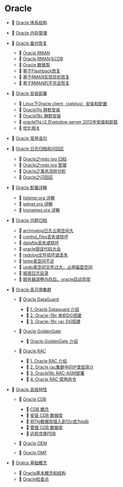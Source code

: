 # Oracle

* 📄 [Oracle 体系结构](siyuan://blocks/20231110105237-0ngto5m)
* 📄 [Oracle 内存管理](siyuan://blocks/20231110105237-eh86m8g)
* 📑 [Oracle 备份恢复](siyuan://blocks/20240506143742-texosxn)

  * 📄 [Oracle RMAN](siyuan://blocks/20231110105237-b95b8d3)
  * 📄 [Oracle RMAN与CDB](siyuan://blocks/20241018174246-ycn8tc4)
  * 📄 [Oracle 数据泵](siyuan://blocks/20231110105237-olz151u)
  * 📄 [基于Flashback恢复](siyuan://blocks/20240506151747-qovnxo5)
  * 📄 [基于RMAN实现异机恢复](siyuan://blocks/20231110105237-o1b43ni)
  * 📄 [基于RMAN的不完全恢复](siyuan://blocks/20240506144819-y7xbwg9)
* 📑 [Oracle 安装部署](siyuan://blocks/20240506143657-lcbi56z)

  * 📄 [Linux下Oracle client（sqlplus）安装和配置](siyuan://blocks/20241022155004-cb6xctp)
  * 📄 [Oracle11g 静默安装](siyuan://blocks/20240111154537-q08w3dz)
  * 📄 [Oracle19c 静默安装](siyuan://blocks/20231110105237-i3wbtoj)
  * 📄 [oracle11g r2 在window server 2012中安装和卸载](siyuan://blocks/20240227181359-xfhdy5x)
  * 📄 [优化相关](siyuan://blocks/20241015110304-mq7p18j)
* 📄 [Oracle 常用语句](siyuan://blocks/20231110105237-4d46t04)
* 📑 [Oracle 日志归档和闪回区](siyuan://blocks/20231110105237-8m376yh)

  * 📄 [Oracle之redo log 归档](siyuan://blocks/20240314095026-czk7wdz)
  * 📄 [Oracle之redo log 管理](siyuan://blocks/20240314092307-3c0eicl)
  * 📄 [Oracle之事务流程分析](siyuan://blocks/20241014110036-55rxu1v)
  * 📄 [Oracle之闪回区](siyuan://blocks/20240314095055-cio122a)
* 📑 [Oracle 配置详解](siyuan://blocks/20231110105237-3rvwxhs)

  * 📄 [listener.ora 详解](siyuan://blocks/20231110105237-5d8jkrr)
  * 📄 [sqlnet.ora 详解](siyuan://blocks/20231110105237-h2566di)
  * 📄 [tnsnames.ora 详解](siyuan://blocks/20231110105237-m6s6lud)
* 📑 [Oracle 问题归档](siyuan://blocks/20231110105237-ly2ljyl)

  * 📄 [archivelog日志占用空间大](siyuan://blocks/20240227181241-j4sf68v)
  * 📄 [control_files丢失或损坏](siyuan://blocks/20241015174052-5z4ic29)
  * 📄 [datafile丢失或损坏](siyuan://blocks/20241015173907-wxka150)
  * 📄 [oracle错误代码大全](siyuan://blocks/20241016160245-kvidg7b)
  * 📄 [redolog文件损坏或丢失](siyuan://blocks/20241015174223-tipeyr7)
  * 📄 [temp表空间不足](siyuan://blocks/20241015173714-etsxjke)
  * 📄 [undo表空间文件过大，占用磁盘空间](siyuan://blocks/20240227181310-4hmitvv)
  * 📄 [报错日志目录](siyuan://blocks/20240227181152-b6xmjgw)
  * 📄 [服务器调整内存后，oracle启动异常](siyuan://blocks/20241021115511-2falyqb)
* 📑 [Oracle 高可用集群](siyuan://blocks/20240506144137-mq4funh)

  * 📑 [Oracle DataGuard](siyuan://blocks/20231110105237-prfvvi6)

    * 📄 [1. Oracle Dataguard 介绍](siyuan://blocks/20231110105237-nvvzb3i)
    * 📄 [2. Oracle-19c 单机DG搭建](siyuan://blocks/20231110105237-iwop2dy)
    * 📄 [3. Oracle-19c rac DG搭建](siyuan://blocks/20240319213559-yx65gfm)
  * 📑 [Oracle GoldenGate](siyuan://blocks/20231110105237-qatg4mk)

    * 📄 [Oracle GoldenGate 介绍](siyuan://blocks/20240315212632-pq75ki0)
  * 📑 [Oracle RAC](siyuan://blocks/20240131124129-vrz21zl)

    * 📄 [1. Oracle RAC 介绍](siyuan://blocks/20240131124219-qt7whoo)
    * 📄 [2. Oracle rac集群中的IP类型简介](siyuan://blocks/20240131170055-hv17otm)
    * 📄 [3. Oracle19c RAC-ASM部署](siyuan://blocks/20240130214424-vl6pjpb)
    * 📄 [4. Oracle RAC 常用命令](siyuan://blocks/20240131173132-9tt486e)
* 📑 [Oracle 高级特性](siyuan://blocks/20240506144018-n64qymn)

  * 📑 [Oracle CDB](siyuan://blocks/20240307185827-esjiait)

    * 📄 [CDB 概念](siyuan://blocks/20231110105237-oul69f4)
    * 📄 [安装 CDB 数据库](siyuan://blocks/20240307190646-a9t9z2t)
    * 📄 [将11g数据库插入到12c成为pdb](siyuan://blocks/20240227181134-s2mb9z8)
    * 📄 [管理 CDB 数据库](siyuan://blocks/20240307190744-4b4qm6l)
    * 📄 [远程克隆PDB](siyuan://blocks/20240726180857-670biph)
  * 📄 [Oracle OEM](siyuan://blocks/20240726152307-aqys4am)
  * 📄 [Oracle OMF](siyuan://blocks/20231110105237-1muwt5l)
* 📑 [Oralce 基础概念](siyuan://blocks/20240106163022-r6d6dnh)

  * 📄 [Oracle基本概念和结构](siyuan://blocks/20241022143840-0bcatya)
  * 📄 [Oracle检查点](siyuan://blocks/20241012095903-ikqlh19)

　　‍
